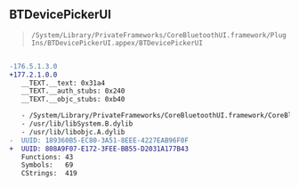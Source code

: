 ## BTDevicePickerUI

> `/System/Library/PrivateFrameworks/CoreBluetoothUI.framework/PlugIns/BTDevicePickerUI.appex/BTDevicePickerUI`

```diff

-176.5.1.3.0
+177.2.1.0.0
   __TEXT.__text: 0x31a4
   __TEXT.__auth_stubs: 0x240
   __TEXT.__objc_stubs: 0xb40

   - /System/Library/PrivateFrameworks/CoreBluetoothUI.framework/CoreBluetoothUI
   - /usr/lib/libSystem.B.dylib
   - /usr/lib/libobjc.A.dylib
-  UUID: 189360B5-EC80-3A51-8EEE-4227EAB96F0F
+  UUID: 808A9F07-E172-3FEE-BB55-D2031A177B43
   Functions: 43
   Symbols:   69
   CStrings:  419

```
